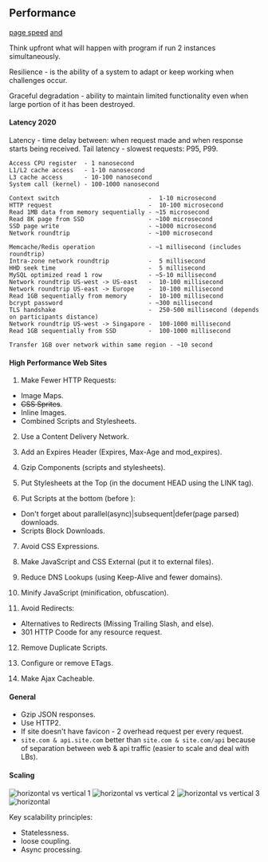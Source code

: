 Performance
-

[page speed](www.bytecheck.com) [and](www.webpagetest.org)

Think upfront what will happen with program if run 2 instances simultaneously.

Resilience - is the ability of a system to adapt or keep working when challenges occur.

Graceful degradation - ability to maintain limited functionality even when large portion of it has been destroyed.

#### Latency 2020

Latency - time delay between: when request made and when response starts being received.
Tail latency - slowest requests: P95, P99.

````
Access CPU register  - 1 nanosecond
L1/L2 cache access   - 1-10 nanosecond
L3 cache access      - 10-100 nanosecond
System call (kernel) - 100-1000 nanosecond

Context switch                         -  1-10 microsecond
HTTP request                           -  10-100 microsecond
Read 1MB data from memory sequentially - ~15 microsecond
Read 8K page from SSD                  - ~100 microsecond
SSD page write                         - ~1000 microsecond
Network roundtrip                      - ~100 microsecond

Memcache/Redis operation               - ~1 millisecond (includes roundtrip)
Intra-zone network roundtrip           -  5 millisecond
HHD seek time                          -  5 millisecond
MySQL optimized read 1 row             - ~5-10 millisecond
Network roundtrip US-west -> US-east   -  10-100 millisecond
Network roundtrip US-east -> Europe    -  10-100 millisecond
Read 1GB sequentially from memory      -  10-100 millisecond
bcrypt password                        - ~300 millisecond
TLS handshake                          -  250-500 millisecond (depends on participants distance)
Network roundtrip US-west -> Singapore -  100-1000 millisecond
Read 1GB sequentially from SSD         -  100-1000 millisecond

Transfer 1GB over network within same region - ~10 second
````

#### High Performance Web Sites

1. Make Fewer HTTP Requests:
  * Image Maps.
  * ~~CSS Sprites~~.
  * Inline Images.
  * Combined Scripts and Stylesheets.

2. Use a Content Delivery Network.

3. Add an Expires Header (Expires, Max-Age and mod_expires).

4. Gzip Components (scripts and stylesheets).

5. Put Stylesheets at the Top (in the document HEAD using the LINK tag).

6. Put Scripts at the bottom (before </body>):
  * Don't forget about parallel(async)|subsequent|defer(page parsed) downloads.
  * Scripts Block Downloads.

7. Avoid CSS Expressions.

8. Make JavaScript and CSS External (put it to external files).

9. Reduce DNS Lookups (using Keep-Alive and fewer domains).

10. Minify JavaScript (minification, obfuscation).

11. Avoid Redirects:
  * Alternatives to Redirects (Missing Trailing Slash, and else).
  * 301 HTTP Coode for any resource request.

12. Remove Duplicate Scripts.

13. Configure or remove ETags.

14. Make Ajax Cacheable.

#### General

* Gzip JSON responses.
* Use HTTP2.
* If site doesn't have favicon - 2 overhead request per every request.
* `site.com & api.site.com` better than `site.com & site.com/api`
  because of separation between web & api traffic (easier to scale and deal with LBs).

#### Scaling

![horizontal vs vertical 1](https://gist.github.com/cn0047/2c63c4b626be598166d5bce28b82552e/raw/633cd2dd905093aa584c2dc2fe44678804e96d14/1.2.jpeg)
![horizontal vs vertical 2](https://gist.github.com/cn0047/2c63c4b626be598166d5bce28b82552e/raw/633cd2dd905093aa584c2dc2fe44678804e96d14/1.jpeg)
![horizontal vs vertical 3](https://gist.github.com/cn0047/2c63c4b626be598166d5bce28b82552e/raw/633cd2dd905093aa584c2dc2fe44678804e96d14/2.jpeg)
![horizontal](https://gist.github.com/cn0047/2c63c4b626be598166d5bce28b82552e/raw/633cd2dd905093aa584c2dc2fe44678804e96d14/3.jpeg)

Key scalability principles:
* Statelessness.
* loose coupling.
* Async processing.
